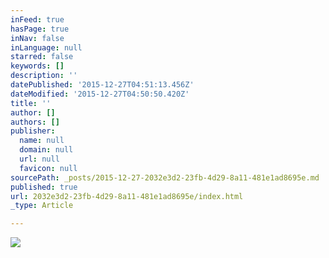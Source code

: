 ```yaml
---
inFeed: true
hasPage: true
inNav: false
inLanguage: null
starred: false
keywords: []
description: ''
datePublished: '2015-12-27T04:51:13.456Z'
dateModified: '2015-12-27T04:50:50.420Z'
title: ''
author: []
authors: []
publisher:
  name: null
  domain: null
  url: null
  favicon: null
sourcePath: _posts/2015-12-27-2032e3d2-23fb-4d29-8a11-481e1ad8695e.md
published: true
url: 2032e3d2-23fb-4d29-8a11-481e1ad8695e/index.html
_type: Article

---
```

![](https://the-grid-user-content.s3-us-west-2.amazonaws.com/2c42611f-6fb9-4639-a71e-7c527eb82901.png)